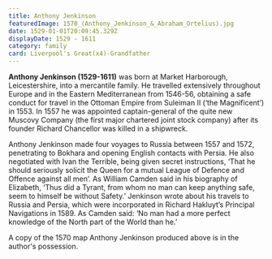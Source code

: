```yaml
---
title: Anthony Jenkinson
featuredImage: 1570_(Anthony_Jenkinson_&_Abraham_Ortelius).jpg
date: 1529-01-01T20:09:45.329Z
displayDate: 1529 - 1611
category: family
card: Liverpool's Great(x4)-Grandfather
---
```


**Anthony Jenkinson (1529-1611)** was born at Market Harborough, Leicestershire, into a mercantile family. He travelled extensively throughout Europe and in the Eastern Mediterranean from 1546-56, obtaining a safe conduct for travel in the Ottoman Empire from Suleiman II (‘the Magnificent’) in 1553. In 1557 he was appointed captain-general of the quite new Muscovy Company (the first major chartered joint stock company) after its founder Richard Chancellor was killed in a shipwreck.

Anthony Jenkinson made four voyages to Russia between 1557 and 1572, penetrating to Bokhara and opening English contacts with Persia. He also negotiated with Ivan the Terrible, being given secret instructions, ‘That he should seriously solicit the Queen for a mutual League of Defence and Offence against all men’. As William Camden said in his biography of Elizabeth, ‘Thus did a Tyrant, from whom no man can keep anything safe, seem to himself be without Safety.’ Jenkinson wrote about his travels to Russia and Persia, which were incorporated in Richard Hakluyt’s Principal Navigations in 1589. As Camden said: ‘No man had a more perfect knowledge of the North part of the World than he.’

A copy of the 1570 map Anthony Jenkinson produced above is in the author's possession.
